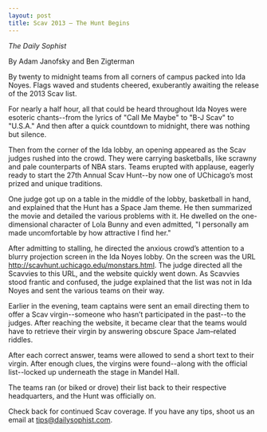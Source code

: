```yaml
---
layout: post
title: Scav 2013 – The Hunt Begins
---
```


*The Daily Sophist*

By Adam Janofsky and Ben Zigterman

By twenty to midnight teams from all corners of campus packed into Ida Noyes. Flags waved and students cheered, exuberantly awaiting the release of the 2013 Scav list.

For nearly a half hour, all that could be heard throughout Ida Noyes were esoteric chants--from the lyrics of "Call Me Maybe" to "B-J Scav" to "U.S.A." And then after a quick countdown to midnight, there was nothing but silence.

Then from the corner of the Ida lobby, an opening appeared as the Scav judges rushed into the crowd. They were carrying basketballs, like scrawny and pale counterparts of NBA stars. Teams erupted with applause, eagerly ready to start the 27th Annual Scav Hunt--by now one of UChicago’s most prized and unique traditions.

One judge got up on a table in the middle of the lobby, basketball in hand, and explained that the Hunt has a Space Jam theme. He then summarized the movie and detailed the various problems with it. He dwelled on the one-dimensional character of Lola Bunny and even admitted, "I personally am made uncomfortable by how attractive I find her."

After admitting to stalling, he directed the anxious crowd’s attention to a blurry projection screen in the Ida Noyes lobby. On the screen was the URL http://scavhunt.uchicago.edu/monstars.html. The judge directed all the Scavvies to this URL, and the website quickly went down. As Scavvies stood frantic and confused, the judge explained that the list was not in Ida Noyes and sent the various teams on their way.

Earlier in the evening, team captains were sent an email directing them to offer a Scav virgin--someone who hasn’t participated in the past--to the judges. After reaching the website, it became clear that the teams would have to retrieve their virgin by answering obscure Space Jam–related riddles.

After each correct answer, teams were allowed to send a short text to their virgin. After enough clues, the virgins were found--along with the official list--locked up underneath the stage in Mandel Hall.

The teams ran (or biked or drove) their list back to their respective headquarters, and the Hunt was officially on.

Check back for continued Scav coverage. If you have any tips, shoot us an email at tips@dailysophist.com.